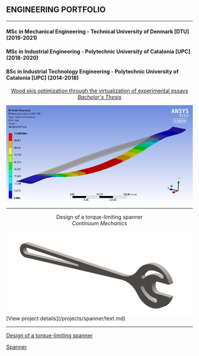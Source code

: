 ## ENGINEERING PORTFOLIO

---
#### MSc in Mechanical Engineering - Technical University of Denmark [DTU] (2019-2021)

#### MSc in Industrial Engineering - Polytechnic University of Catalonia [UPC] (2018-2020)

#### BSc in Industrial Technology Engineering - Polytechnic University of Catalonia [UPC] (2014-2018)
<p style="text-align:center;"><a href="/projects/TFG/text.md">Wood skis optimization through the virtualization of experimental essays <br><i> Bachelor's Thesis</i></a></p>
<img src="images/TFG_cover.JPG?raw=true"/>

---
<p style="text-align:center;">Design of a torque-limiting spanner <br><i> Continuum Mechanics</i></p>
<img src="images/Spanner_cover.png?raw=true"/>
[View project details](/projects/spanner/text.md)

---
[Design of a torque-limiting spanner](/projects/spanner/text.md)

<p style="text-align: center;"><a [Design of a torque-limiting spanner](/projects/spanner/text.md)></a> </p>

<a href="/projects/spanner/text.md">Spanner</a>

<p style="text-align:center;"><a [Design of a torque-limiting spanner](/projects/spanner/text.md) </a></p>
